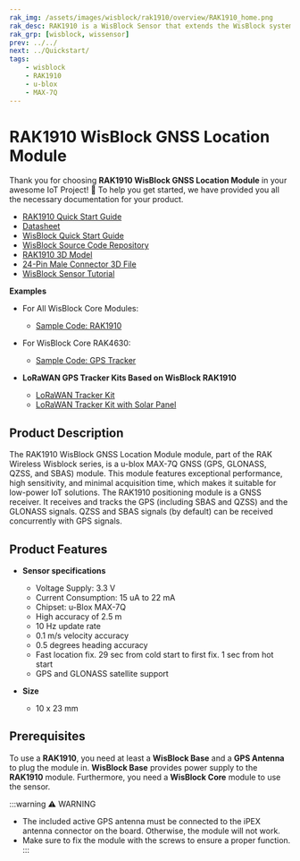 ```yaml
---
rak_img: /assets/images/wisblock/rak1910/overview/RAK1910_home.png
rak_desc: RAK1910 is a WisBlock Sensor that extends the WisBlock system with a u-Blox MAX-7Q GPS module. A ready-to-use SW library and tutorial make it easy to build up a GPS-based location tracker.
rak_grp: [wisblock, wissensor]
prev: ../../
next: ../Quickstart/
tags:
    - wisblock
    - RAK1910
    - u-blox
    - MAX-7Q
---
```



# RAK1910 WisBlock GNSS Location Module

Thank you for choosing **RAK1910 WisBlock GNSS Location Module** in your awesome IoT Project! 🎉 To help you get started, we have provided you all the necessary documentation for your product.

* [RAK1910 Quick Start Guide](../Quickstart/)
* [Datasheet](../Datasheet/)
* <a href="../../Quickstart/" target="_blank">WisBlock Quick Start Guide</a>
* [WisBlock Source Code Repository](https://github.com/RAKWireless/WisBlock/)
* [RAK1910 3D Model](https://downloads.rakwireless.com/3D_File/WisBlock/3D_RAK1910.stp)
* [24-Pin Male Connector 3D File](https://downloads.rakwireless.com/3D_File/Accessory/WisConnector/M24S1003K6M.stp)
* [WisBlock Sensor Tutorial](/Knowledge-Hub/Learn/WisBlock-Sensor-Tutorial/)

**Examples**

- For All WisBlock Core Modules:
    * [Sample Code: RAK1910](https://github.com/RAKWireless/WisBlock/tree/master/examples/common/sensors/RAK1910_GPS_UBLOX7)
- For WisBlock Core RAK4630:
    * [Sample Code: GPS Tracker](https://github.com/RAKWireless/WisBlock/tree/master/examples/RAK4630/solutions/GPS_Tracker)

- **LoRaWAN GPS Tracker Kits Based on WisBlock RAK1910**
    * [LoRaWAN Tracker Kit](https://store.rakwireless.com/collections/kits-bundles/products/wisblock-kit-3-gps-tracker?utm_source=WisBlockKit3&utm_medium=Document&utm_campaign=BuyFromStore)
    * [LoRaWAN Tracker Kit with Solar Panel](https://store.rakwireless.com/collections/kits-bundles/products/wisblock-kit-2-lora-based-gps-tracker-with-solar-panel?utm_source=WisBlockKit2&utm_medium=Document&utm_campaign=BuyFromStore)


## Product Description

The RAK1910 WisBlock GNSS Location Module module, part of the RAK Wireless Wisblock series, is a u-blox MAX-7Q GNSS (GPS, GLONASS, QZSS, and SBAS) module. This module features exceptional performance, high sensitivity, and minimal acquisition time, which makes it suitable for low-power IoT solutions. The RAK1910 positioning module is a GNSS receiver. It receives and tracks the GPS (including SBAS and QZSS) and the GLONASS signals. QZSS and SBAS signals (by default) can be received concurrently with GPS signals.

## Product Features

* **Sensor specifications**
    * Voltage Supply: 3.3&nbsp;V
    * Current Consumption: 15&nbsp;uA to 22&nbsp;mA
    * Chipset: u-Blox MAX-7Q
    * High accuracy of 2.5&nbsp;m
    * 10&nbsp;Hz update rate
    * 0.1&nbsp;m/s velocity accuracy
    * 0.5 degrees heading accuracy
    * Fast location fix. 29&nbsp;sec from cold start to first fix. 1&nbsp;sec from hot start
    * GPS and GLONASS satellite support

* **Size**
    * 10 x 23&nbsp;mm

## Prerequisites

To use a **RAK1910**, you need at least a **WisBlock Base** and a **GPS Antenna** to plug the module in. **WisBlock Base** provides power supply to the **RAK1910** module. Furthermore, you need a **WisBlock Core** module to use the sensor.

:::warning ⚠️ WARNING
* The included active GPS antenna must be connected to the iPEX antenna connector on the board. Otherwise, the module will not work.
* Make sure to fix the module with the screws to ensure a proper function.
:::
